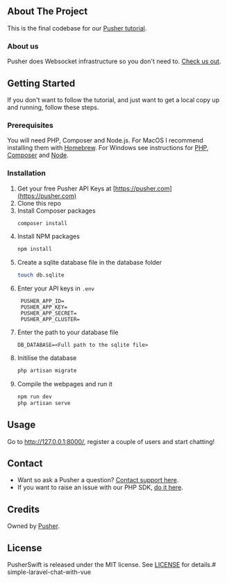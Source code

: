 ## About The Project

This is the final codebase for our [Pusher tutorial](https://pusher.com/tutorials/how-to-build-a-chat-app-with-vue-js-and-laravel/).

### About us

Pusher does Websocket infrastructure so you don't need to. [Check us out](https://pusher.com/).

<!-- GETTING STARTED -->
## Getting Started

If you don't want to follow the tutorial, and just want to get a local copy up and running, follow these steps.

### Prerequisites

You will need PHP, Composer and Node.js. For MacOS I recommend installing them with [Homebrew](https://brew.sh/). For Windows see instructions for [PHP](https://windows.php.net/download/), [Composer](https://getcomposer.org/doc/00-intro.md#installation-windows) and [Node](https://nodejs.org/en/download/).

### Installation

1. Get your free Pusher API Keys at [https://pusher.com](https://pusher.com)
2. Clone this repo
3. Install Composer packages
   ```sh
   composer install
   ```
4. Install NPM packages
   ```sh
   npm install
   ```
5. Create a sqlite database file in the database folder
    ```sh
    touch db.sqlite
    ```
6. Enter your API keys in `.env`
   ```
    PUSHER_APP_ID=
    PUSHER_APP_KEY=
    PUSHER_APP_SECRET=
    PUSHER_APP_CLUSTER=
   ```
7. Enter the path to your database file
    ```
    DB_DATABASE=<Full path to the sqlite file>
    ```
8. Initilise the database
    ```sh
    php artisan migrate
    ```
9. Compile the webpages and run it
    ```sh
    npm run dev
    php artisan serve
    ```

<!-- USAGE EXAMPLES -->
## Usage

Go to http://127.0.0.1:8000/, register a couple of users and start chatting!

<!-- CONTACT -->
## Contact

- Want so ask a Pusher a question? [Contact support here](https://support.pusher.com/hc/).
- If you want to raise an issue with our PHP SDK, [do it here](https://github.com/pusher/pusher-http-php).
 
## Credits

Owned by [Pusher](https://pusher.com).

## License

PusherSwift is released under the MIT license. See [LICENSE](https://github.com/pusher/laravel-chat/blob/master/LICENSE.md) for details.# simple-laravel-chat-with-vue
